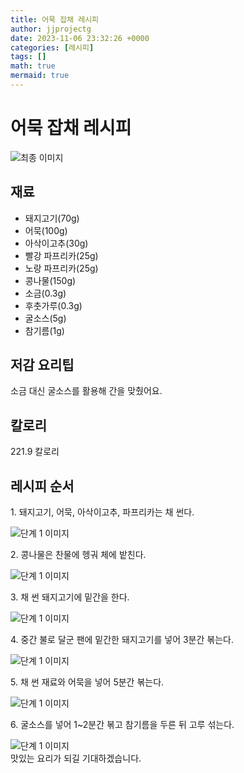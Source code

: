 ```yaml
---
title: 어묵 잡채 레시피
author: jjprojectg
date: 2023-11-06 23:32:26 +0000
categories: [레시피]
tags: []
math: true
mermaid: true
---
```

<meta name="og:type" content="website" />
<meta charset="UTF-8">
<div class="header">
<h1>어묵 잡채 레시피</h1>
</div>

<div class="container my-4">
<div class="row">
<div class="col-12 col-md-6">
<div class="recipe-image">
<img src="http://www.foodsafetykorea.go.kr/uploadimg/20210310/20210310100338_1615338218715.jpg" class="step-image" alt="최종 이미지">
</div>
</div>
<div class="col-12 col-md-6">
<div class="ingredients">
<h2>재료</h2>
<ul class='card'>
<li> 돼지고기(70g) </li>
<li>  어묵(100g) </li>
<li>  아삭이고추(30g) </li>
<li>  빨강 파프리카(25g) </li>
<li>  노랑 파프리카(25g) </li>
<li>  콩나물(150g) </li>
<li>  소금(0.3g) </li>
<li>  후춧가루(0.3g) </li>
<li>  굴소스(5g) </li>
<li>  참기름(1g) </li>

</ul>
</div>
</div>
<div class="col-12 col-md-6">
<div class="ingredients">
<h2>저감 요리팁</h2>
<div class='card'> 
<p >
소금 대신 굴소스를 활용해 간을 맞췄어요.
</p>
</div>
</div>
<div class="ingredients">
<h2>칼로리</h2>
<div class='card'> 
<p>
221.9 칼로리
</p>
</div>
</div>
</div>
</div>

<h2 class="my-4">레시피 순서</h2>
<div class="card recipe-card">
<div class="card-body recipe-stesp">
<p class="card-text step-description">1. 돼지고기, 어묵, 아삭이고추, 파프리카는 채 썬다.</p>
<img src="http://www.foodsafetykorea.go.kr/uploadimg/20210310/20210310100406_1615338246235.jpg" alt="단계 1 이미지" class="step-image">
</div>
</div>

<div class="card recipe-card">
<div class="card-body recipe-stesp">
<p class="card-text step-description">2. 콩나물은 찬물에 헹궈 체에 밭친다.</p>
<img src="http://www.foodsafetykorea.go.kr/uploadimg/20210310/20210310100419_1615338259474.jpg" alt="단계 1 이미지" class="step-image">
</div>
</div>

<div class="card recipe-card">
<div class="card-body recipe-stesp">
<p class="card-text step-description">3. 채 썬 돼지고기에 밑간을 한다.</p>
<img src="http://www.foodsafetykorea.go.kr/uploadimg/20210310/20210310100431_1615338271552.jpg" alt="단계 1 이미지" class="step-image">
</div>
</div>

<div class="card recipe-card">
<div class="card-body recipe-stesp">
<p class="card-text step-description">4. 중간 불로 달군 팬에 밑간한 돼지고기를 넣어 3분간 볶는다.</p>
<img src="http://www.foodsafetykorea.go.kr/uploadimg/20210310/20210310100444_1615338284090.jpg" alt="단계 1 이미지" class="step-image">
</div>
</div>

<div class="card recipe-card">
<div class="card-body recipe-stesp">
<p class="card-text step-description">5. 채 썬 재료와 어묵을 넣어 5분간 볶는다.</p>
<img src="http://www.foodsafetykorea.go.kr/uploadimg/20210310/20210310100457_1615338297653.jpg" alt="단계 1 이미지" class="step-image">
</div>
</div>

<div class="card recipe-card">
<div class="card-body recipe-stesp">
<p class="card-text step-description">6. 굴소스를 넣어 1~2분간 볶고 참기름을 두른 뒤 고루 섞는다.</p>
<img src="http://www.foodsafetykorea.go.kr/uploadimg/20210310/20210310100510_1615338310739.jpg" alt="단계 1 이미지" class="step-image">
</div>
</div>


</div>
맛있는 요리가 되길 기대하겠습니다.
